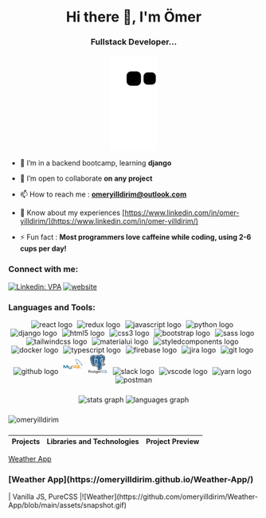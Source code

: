 <h1 align="center">Hi there 👋, I'm Ömer</h1>
<h3 align="center">Fullstack Developer...</h3>

<!-- ![snake gif](https://github.com/omeryilldirim/omeryilldirim/blob/output/github-contribution-grid-snake.svg) -->
<div  align="center"> <img src="https://github.com/omeryilldirim/omeryilldirim/blob/output/github-contribution-grid-snake.svg" /></div>

- 🔭 I’m in a backend bootcamp, learning **django**

- 🤝 I’m open to collaborate **on any project**

- 📫 How to reach me : **omeryilldirim@outlook.com**

- 📄 Know about my experiences [https://www.linkedin.com/in/omer-yilldirim/](https://www.linkedin.com/in/omer-yilldirim/)

- ⚡ Fun fact : **Most programmers love caffeine while coding, using 2-6 cups per day!**

<h3 align="left">Connect with me:</h3>
<!--
<p align="left">
<a href="https://linkedin.com/in/https://www.linkedin.com/in/omer-yilldirim/" target="blank"><img align="center" src="https://raw.githubusercontent.com/rahuldkjain/github-profile-readme-generator/master/src/images/icons/Social/linked-in-alt.svg" alt="https://www.linkedin.com/in/omer-yilldirim/" height="30" width="40" /></a>
<a href="https://instagram.com/yilldirimomerr" target="blank"><img align="center" src="https://raw.githubusercontent.com/rahuldkjain/github-profile-readme-generator/master/src/images/icons/Social/instagram.svg" alt="yilldirimomerr" height="30" width="40" /></a>
<a href="https://www.hackerrank.com/@yildirimomer3447" target="blank"><img align="center" src="https://raw.githubusercontent.com/rahuldkjain/github-profile-readme-generator/master/src/images/icons/Social/hackerrank.svg" alt="@yildirimomer3447" height="30" width="40" /></a>
</p>
-->

[![Linkedin: VPA](https://img.shields.io/badge/linkedin-%230077B5.svg?&style=for-the-badge&logo=linkedin&logoColor=white)](https://www.linkedin.com/in/omer-yilldirim/)
[![website](https://img.shields.io/badge/gmail-f1f2f6.svg?&style=for-the-badge&logo=gmail&logoColor=red)](mailto:omeryilldirim@outlook.com)

<!--![My Codewarrior Profile Badge](https://www.codewars.com/users/omeryilldirim/badges/large)-->
###

<h3 align="left">Languages and Tools:</h3>
<div align="center">
  <img src="https://cdn.jsdelivr.net/gh/devicons/devicon/icons/react/react-original.svg" height="40" alt="react logo"  />
  <img width="2" />
  <img src="https://cdn.jsdelivr.net/gh/devicons/devicon/icons/redux/redux-original.svg" height="40" alt="redux logo"  />
  <img width="2" />
  <img src="https://cdn.jsdelivr.net/gh/devicons/devicon/icons/javascript/javascript-original.svg" height="40" alt="javascript logo"  />
  <img width="2" />
  <img src="https://cdn.jsdelivr.net/gh/devicons/devicon/icons/python/python-original.svg" height="40" alt="python logo"  />
  <img width="2" />
  <img src="https://cdn.jsdelivr.net/gh/devicons/devicon/icons/django/django-plain.svg" height="40" alt="django logo"  />
  <img width="2" />
  <img src="https://cdn.jsdelivr.net/gh/devicons/devicon/icons/html5/html5-original.svg" height="40" alt="html5 logo"  />
  <img width="2" />
  <img src="https://cdn.jsdelivr.net/gh/devicons/devicon/icons/css3/css3-original.svg" height="40" alt="css3 logo"  />
  <img width="2" />
  <img src="https://cdn.jsdelivr.net/gh/devicons/devicon/icons/bootstrap/bootstrap-original.svg" height="40" alt="bootstrap logo"  />
  <img width="2" />
  <img src="https://cdn.jsdelivr.net/gh/devicons/devicon/icons/sass/sass-original.svg" height="40" alt="sass logo"  />
  <img width="2" />
  <img src="https://user-images.githubusercontent.com/25181517/202896760-337261ed-ee92-4979-84c4-d4b829c7355d.png" height="40" alt="tailwindcss logo"  />
  <img width="2" />
  <img src="https://cdn.jsdelivr.net/gh/devicons/devicon/icons/materialui/materialui-original.svg" height="40" alt="materialui logo"  />
  <img width="2" />
  <img src="https://skillicons.dev/icons?i=styledcomponents" height="40" alt="styledcomponents logo"  />
  <img width="2" />
  <img src="https://cdn.jsdelivr.net/gh/devicons/devicon/icons/docker/docker-original.svg" height="40" alt="docker logo"  />
  <img width="2" />
  <img src="https://cdn.jsdelivr.net/gh/devicons/devicon/icons/typescript/typescript-original.svg" height="40" alt="typescript logo"  />
  <img width="2" />
  <img src="https://cdn.jsdelivr.net/gh/devicons/devicon/icons/firebase/firebase-plain.svg" height="40" alt="firebase logo"  />
  <img width="2" />
  <img src="https://cdn.jsdelivr.net/gh/devicons/devicon/icons/jira/jira-original.svg" height="40" alt="jira logo"  />
  <img width="2" />
  <img src="https://cdn.jsdelivr.net/gh/devicons/devicon/icons/git/git-original.svg" height="40" alt="git logo"  />
  <img width="2" />
  <img src="https://www.svgrepo.com/show/349375/github.svg" width="40" height="40" alt="github logo"  />
  <img width="2" />
  <img src="https://raw.githubusercontent.com/devicons/devicon/master/icons/mysql/mysql-original-wordmark.svg" alt="mysql" height="40"/>
  <img width="2" />
  <img src="https://raw.githubusercontent.com/devicons/devicon/master/icons/postgresql/postgresql-original-wordmark.svg" alt="postgresql" height="40"/>
  <img width="2" />
  <img src="https://cdn.jsdelivr.net/gh/devicons/devicon/icons/slack/slack-original.svg" height="40" alt="slack logo"  />
  <img width="2" />
  <img src="https://cdn.jsdelivr.net/gh/devicons/devicon/icons/vscode/vscode-original.svg" height="40" alt="vscode logo"  />
  <img width="2" />
  <img src="https://cdn.jsdelivr.net/gh/devicons/devicon/icons/yarn/yarn-original.svg" height="40" alt="yarn logo"  />
  <img width="2" />
  <img src="https://www.vectorlogo.zone/logos/getpostman/getpostman-icon.svg" alt="postman" height="40"/>
</div>

###

<div align="center">
  <img src="https://github-readme-stats.vercel.app/api?username=omeryilldirim&hide_title=false&hide_rank=false&show_icons=true&include_all_commits=true&count_private=true&disable_animations=false&theme=dracula&locale=en&hide_border=false&order=1" height="150" alt="stats graph"  />
  <img src="https://github-readme-stats.vercel.app/api/top-langs?username=omeryilldirim&locale=en&hide_title=false&layout=compact&card_width=320&langs_count=5&theme=dracula&hide_border=false&order=2" height="150" alt="languages graph"  />
</div>

###
<p align="left"> <img src="https://komarev.com/ghpvc/?username=omeryilldirim&label=Profile%20views&color=0e75b6&style=flat" alt="omeryilldirim" /> </p>         


###

<!-- 
<p><img align="left" src="https://github-readme-stats.vercel.app/api/top-langs?username=omeryilldirim&show_icons=true&locale=en&layout=compact" alt="omeryilldirim" /></p>

<p>&nbsp;<img align="center" src="https://github-readme-stats.vercel.app/api?username=omeryilldirim&show_icons=true&locale=en" alt="omeryilldirim" /></p>

<p><img align="center" src="https://github-readme-streak-stats.herokuapp.com/?user=omeryilldirim&" alt="omeryilldirim" /></p>
-->

<!--
<img src="https://media.giphy.com/media/L1R1tvI9svkIWwpVYr/giphy.gif" align="right" width="500"></br>

## 👷🏻‍♀️👋🏻 Hi there, 

<font color="pink"> 🐱‍🏍 I'm Automotive Engineer but I find myself in software. </font>
</br>
<font color="pink">🎆 Exploring routes to new visions and be a part of the new visions. </font>
</br>
<font color="pink"> 🧐 A new age enthusiast. </font>
</br>
<font color="pink">☕ Coffee is how I keep up with code</font>

#### 📬 Connect with me:

[![Linkedin: VPA](https://img.shields.io/badge/linkedin-%230077B5.svg?&style=for-the-badge&logo=linkedin&logoColor=white)](https://www.linkedin.com/in/sezer-%C3%B6kmen-971a21236/)
[![website](https://img.shields.io/badge/gmail-f1f2f6.svg?&style=for-the-badge&logo=gmail&logoColor=red)](mailto:szrokmn34@gmail.com)
[![website](https://img.shields.io/badge/%20-medium-black?&style=for-the-badge&logoColor=white)](https://https://medium.com/@szrokmn34)

</br>

<div  align="center"> <img src="https://raw.githubusercontent.com/scriptex/github-contributions-snake/snake/github-contribution-grid-snake.svg" /></div>
<h2 align="center">My Projects</h2>
-->
###

Projects      |Libraries and Technologies     |Project Preview   
:-------------------------|-------------------------|-------------------------
[Weather App](hhttps://omeryilldirim.github.io/Weather-App/) 
<h3>[Weather App](https://omeryilldirim.github.io/Weather-App/)</h3> 
| Vanilla JS, PureCSS |![Weather](https://github.com/omeryilldirim/Weather-App/blob/main/assets/snapshot.gif)



<!--
<h2 align="center">💡Most Used Language</h2>
<div  align="center">
<br/>
<img
     src="https://github-readme-stats.vercel.app/api?username=omeryilldirim&theme=blue-green"
     alt=""
     />
<img
     src="https://github-readme-stats.vercel.app/api/top-langs/?username=omeryilldirim&theme=blue-green"
     alt=""
     />
</div>
-->
